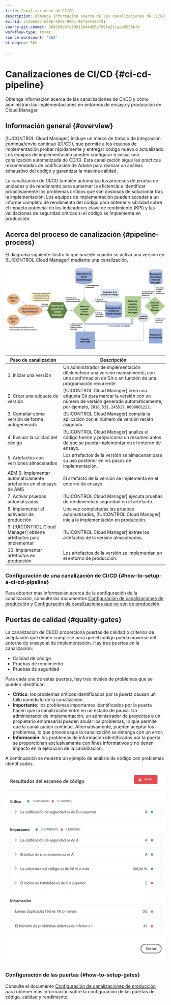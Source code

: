 ```yaml
---
title: Canalizaciones de CI/CD
description: Obtenga información acerca de las canalizaciones de CI/CD y cómo administran las implementaciones en entornos de ensayo y producción en Cloud Manager.
exl-id: 7130e5b7-6986-48c8-900c-90f3e4187f91
source-git-commit: 984269e5fe70913644d26e759fa21ccea0536bf4
workflow-type: tm+mt
source-wordcount: '562'
ht-degree: 56%

---
```



# Canalizaciones de CI/CD {#ci-cd-pipeline}

Obtenga información acerca de las canalizaciones de CI/CD y cómo administran las implementaciones en entornos de ensayo y producción en Cloud Manager.

## Información general {#overview}

[!UICONTROL Cloud Manager] incluye un marco de trabajo de integración continua/envío continuo (CI/CD), que permite a los equipos de implementación probar rápidamente y entregar código nuevo o actualizado. Los equipos de implementación pueden configurar e iniciar una canalización automatizada de CD/CI. Esta canalización sigue las prácticas recomendadas de codificación de Adobe para realizar un análisis exhaustivo del código y garantizar la máxima calidad.

La canalización de CI/CD también automatiza los procesos de prueba de unidades y de rendimiento para aumentar la eficiencia e identificar proactivamente los problemas críticos que son costosos de solucionar tras la implementación. Los equipos de implementación pueden acceder a un informe completo de rendimiento del código para obtener visibilidad sobre el impacto potencial en los indicadores clave de rendimiento (KPI) y las validaciones de seguridad críticas si el código se implementa en producción.

## Acerca del proceso de canalización {#pipeline-process}

El diagrama siguiente ilustra lo que sucede cuando se activa una versión en [!UICONTROL Cloud Manager] mediante una canalización.

![El proceso de canalización](/help/assets/screen_shot_2018-05-30at82457pm.png)

| Paso de canalización | Descripción |
| --- | --- |
| 1. Iniciar una versión | Un administrador de implementación déclencheur una versión manualmente, con una confirmación de Git o en función de una programación recurrente. |
| 2. Crear una etiqueta de versión | [!UICONTROL Cloud Manager] crea una etiqueta Git para marcar la versión con un número de versión generado automáticamente, por ejemplo, `2018.531.245527.0000001222`. |
| 3. Compilar como versión de forma autogenerada | [!UICONTROL Cloud Manager] compila la aplicación con el número de versión recién asignado. |
| 4. Evaluar la calidad del código | [!UICONTROL Cloud Manager] analiza el código fuente y proporciona un resumen antes de que se pueda implementar en el entorno de ensayo. |
| 5. Artefactos con versiones almacenados | Los artefactos de la versión se almacenan para su uso posterior en los pasos de implementación. |
| AEM 6. Implementar automáticamente artefactos en el ensayo de AMS | El artefacto de la versión se implementa en el entorno de ensayo. |
| 7. Activar pruebas automatizadas | [!UICONTROL Cloud Manager] ejecuta pruebas de rendimiento y seguridad en el artefacto. |
| 8. Implementar el activador de producción | Una vez completadas las pruebas automatizadas, [!UICONTROL Cloud Manager] inicia la implementación en producción. |
| 9. [!UICONTROL Cloud Manager] obtiene artefactos para implementar | [!UICONTROL Cloud Manager] extrae los artefactos de la versión almacenados. |
| 10. Implementar artefactos en producción | Los artefactos de la versión se implementan en el entorno de producción. |

### Configuración de una canalización de CI/CD {#how-to-setup-a-ci-cd-pipeline}

Para obtener más información acerca de la configuración de la canalización, consulte los documentos [Configuración de canalizaciones de producción](/help/using/production-pipelines.md) y [Configuración de canalizaciones que no son de producción](/help/using/non-production-pipelines.md).

## Puertas de calidad {#quality-gates}

La canalización de CI/CD proporciona puertas de calidad o criterios de aceptación que deben cumplirse para que el código pueda moverse del entorno de ensayo al de implementación. Hay tres puertas en la canalización:

* Calidad de código
* Pruebas de rendimiento
* Pruebas de seguridad

Para cada una de estas puertas, hay tres niveles de problemas que se pueden identificar:

* **Crítico**: los problemas críticos identificados por la puerta causan un fallo inmediato de la canalización.
* **Importante**: los problemas importantes identificados por la puerta hacen que la canalización entre en un estado de pausa. Un administrador de implementación, un administrador de proyectos o un propietario empresarial pueden anular los problemas, lo que permite que la canalización continúe. Alternativamente, pueden aceptar los problemas, lo que provoca que la canalización se detenga con un error.
* **Información**: los problemas de información identificados por la puerta se proporcionan exclusivamente con fines informativos y no tienen impacto en la ejecución de la canalización.

A continuación se muestra un ejemplo de análisis de código con problemas identificados.

![Ejemplo de análisis de código](/help/assets/quality-gate-failed.png)

### Configuración de las puertas {#how-to-setup-gates}

Consulte el documento [Configuración de canalizaciones de producción](/help/using/production-pipelines.md) para obtener más información sobre la configuración de las puertas de código, calidad y rendimiento.

